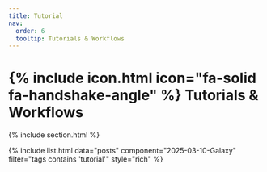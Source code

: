 ```yaml
---
title: Tutorial
nav:
  order: 6
  tooltip: Tutorials & Workflows
---
```


# {% include icon.html icon="fa-solid fa-handshake-angle" %} Tutorials & Workflows


{% include section.html %}

{%
  include list.html
  data="posts"
  component="2025-03-10-Galaxy"
  filter="tags contains 'tutorial'"
  style="rich"
%}
